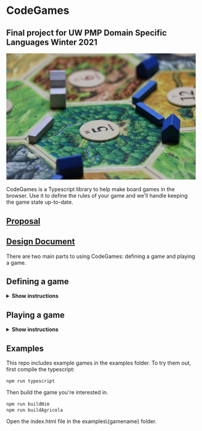 # CodeGames
## Final project for UW PMP Domain Specific Languages Winter 2021
![Settlers](game-340574_640.jpg)

CodeGames is a Typescript library to help make board games in the browser. Use it to define the rules of your game and we'll handle keeping the game state up-to-date.
## [Proposal](https://docs.google.com/document/d/1GV2r5wCsTPgOj_3APRqeA7JzegAeTDoaa3FoW-ncBpg/edit)  
## [Design Document](https://docs.google.com/document/d/17f2Ny1IawnVOAPdgZp6RzV-M-mB4pg23ZUP8Hmj_LJE/edit?usp=sharing)

There are two main parts to using CodeGames: defining a game and playing a game.
## Defining a game
<details><summary><b>Show instructions</b></summary>
The first step to using the library is to define the <b>game</b>. A game at minimum needs a <b>name</b>, a number of <b>players</b> and a number of <b>moves</b>. Games can also have <b>phases</b>. Some moves are only availble during  certain phases. For example, there could be one phase where players draw cards and another phase where players play cards from their hand.

Start by defining your game player. If you don't need any special state for your player, you can simply use the provided ````GamePlayer````. However, you will probably want to hold some information, such as number of coins or a hand of cards.
````
class MyPlayer extends GamePlayer {
    constructor() {
        this.coins = 0;
        this.cards = [];
    }
    ...
}
````
Now create some moves. Your move should be a class that extends the provided ````GameMove```` class. There are various lifecycle hooks that you can use, such as ````onTurnStart```` and ````onTurnEnd````. At minimum, you need to define ````onMoveTaken````, which will get called when a player takes this move. Nearly all lifecycle methods you define using the library will be provided a GameContext object as the first argument. The gameContext object contains information such as the current player and any other custom state you set on the game. ````onMoveTaken```` can also taken any number of custom arguments after the context. 

For example, let's say one move is take coins. It starts with one coin and every turn it gains another coin. 
````
class MyMove extends GameMove {
    constructor() {
        super("MyMove"); // give it a name
        this.coins = 1;
    }

    onTurnStart(ctx) {
        this.coins += 1; // add a coin at the beginning of every turn
    }

    onMoveTaken(ctx) {
        let currentPlayer = ctx.getCurrentPlayer();
        currentPlayer.coins += this.coins;
        this.coins = 0;
    }
}
````

Moves are organized into phases. To create a phase, extend the ````GamePhase```` class. Like ````GameMove```` there are various hooks you can define on the phase, such as ````setup````, ````postPhase````, ````onTurnStart```` and ````onTurnEnd````. At minimum you need to define the list of moves available.
````
class MyPhase extends GamePhase {
    constructor() {
        super("MyPhase");
        this.moves = [new MyMove()];
    }

    getMoves() {
        return this.moves;
    }
}
````

We have now covered the main building blocks for a game and we're ready to put everything together:
``` 
Game g = new Game("CodeGames"); // give it a name
g.hasPlayers(2,4) // define the min and max number of players 
```

The game object itself also allows you to define some useful callbacks:
````
g.addSetup((ctx) => ...); // callback called when the game starts
g.endIf(ctx) => ...); // callback called to see if the game should end
g.onGameEnd((ctx) => ...); // callback called when the game ends.
````
</details>

## Playing a game
<details><summary><b>Show instructions</b></summary>
Now that the game is defined, you're ready to play. Create a new <b>GameClient</b>, passing in the name of the game. Add your players and start.

````
GameClient cg = new GameClient("CodeGames");
cg.addPlayer(player1);
cg.addPlayer(player2);
cg.start();
````
At this point, the game is ready to receive moves.

````
let moves = cg.moves; // get a list of moves
cg.makeMove("MyMove"); // make a move. 
// If the move takes parameters, you can pass them in here after the name.
````

The library provides a debug view so you can test out your game before making any UI. In your html file, provide the following markup:

````
    <div id="moves">
        <!-- we will put here a button for each available move. 
        clicking the button will trigger the move -->
    </div>
    <pre id="debug">
        <!-- we will put here the game state -->
    </pre>
````
</details>

## Examples
This repo includes example games in the examples folder. To try them out, first compile the typescript:
````
npm run typescript
````
Then build the game you're interested in.
````
npm run buildNim
npm run buildAgricola
````
Open the index.html file in the examples\\{gamename} folder.